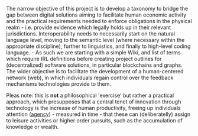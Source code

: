The narrow objective of this project is to develop a taxonomy to bridge the gap between digital solutions aiming to facilitate human economic activity and the practical requirements needed to enforce obligations in the physical realm - i.e. provide evidence which legally holds up in their relevant jurisdictions.
Interoperability needs to necessarily start on the natural language level, moving to the semantic level (where necessary within the appropriate discipline), further to linguistics, and finally to high-level coding language. - As such we are starting with a simple Wiki, and list of terms which require IRL definitions before creating project outlines for (decentralized) software solutions, in particular blockchains and graphs.
The wider objective is to facilitate the development of a human-centered network (web), in which individuals regain control over the feedback mechanisms technologies provide to them.

Pleas note: this is **not** a philosophical 'exercise' but rather a practical approach, which presupposes that a central tenet of innovation through technology is the increase of human productivity, freeing up individuals attention ([agency](https://github.com/sustany/dvg/wiki/Agency)) - measured in time - that these can (deliberatelly) assign to leisure activities or higher order pursuits, such as the accumulation of knowledge or wealth. 
